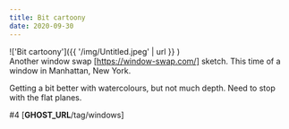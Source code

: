 ```yaml
---
title: Bit cartoony
date: 2020-09-30
---
```


!['Bit cartoony']({{ '/img/Untitled.jpeg' | url }} )
<br>
Another window swap [https://window-swap.com/] sketch. This time of a window in
Manhattan, New York.

Getting a bit better with watercolours, but not much depth. Need to stop with
the flat planes.

#4 [__GHOST_URL__/tag/windows]